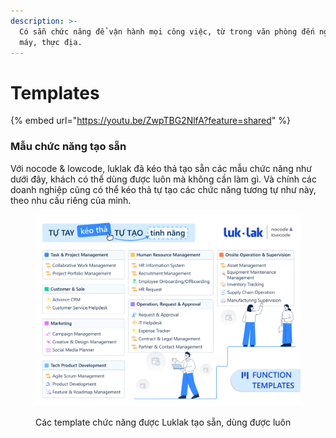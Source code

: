 ```yaml
---
description: >-
  Có sẵn chức năng để vận hành mọi công việc, từ trong văn phòng đến ngoài nhà
  máy, thực địa.
---
```


# Templates

{% embed url="https://youtu.be/ZwpTBG2NlfA?feature=shared" %}

### Mẫu chức năng tạo sẵn

Với nocode & lowcode, luklak đã kéo thả tạo sẵn các mẫu chức năng như dưới đây, khách có thể dùng được luôn mà không cần làm gì. Và chính các doanh nghiệp cũng có thể kéo thả tự tạo các chức năng tương tự như này, theo nhu cầu riêng của mình.

<figure><img src="../.gitbook/assets/image (186).png" alt=""><figcaption><p>Các template chức năng được Luklak tạo sẵn, dùng được luôn</p></figcaption></figure>
